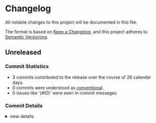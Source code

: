 # Changelog

All notable changes to this project will be documented in this file.

The format is based on [Keep a Changelog](https://keepachangelog.com/en/1.0.0/),
and this project adheres to [Semantic Versioning](https://semver.org/spec/v2.0.0.html).

## Unreleased

### Commit Statistics

<csr-read-only-do-not-edit/>

 - 3 commits contributed to the release over the course of 26 calendar days.
 - 0 commits were understood as [conventional](https://www.conventionalcommits.org).
 - 0 issues like '(#ID)' were seen in commit messages

### Commit Details

<csr-read-only-do-not-edit/>

<details><summary>view details</summary>

 * **Uncategorized**
    - cargo fmt ([`35bd382`](https://github.com/kiibohd/kiibohd-firmware/commit/35bd382018a4ce0df3c02ac9f765f9755d512f6c))
    - Add firmware revision support for bootloader ([`370cac8`](https://github.com/kiibohd/kiibohd-firmware/commit/370cac807f17e8ab407a93c83e9128be9018400b))
    - Basic skeleton of Kira firmware ([`34ecb64`](https://github.com/kiibohd/kiibohd-firmware/commit/34ecb6478885943f7194677464c81c5faf628967))
</details>


